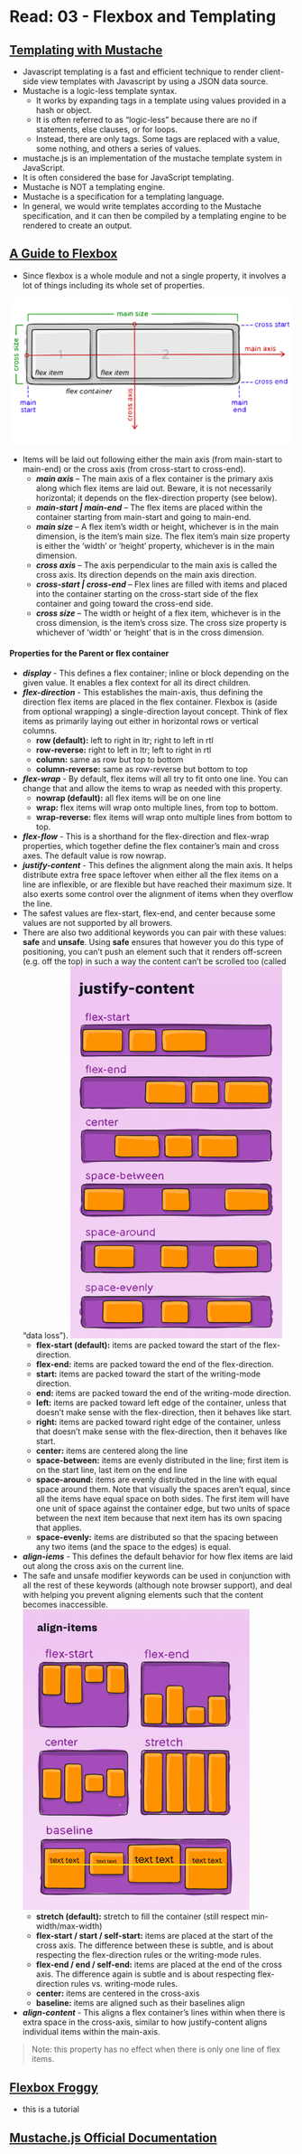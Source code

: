 # Read: 03 - Flexbox and Templating

## [Templating with Mustache](https://medium.com/@1sherlynn/javascript-templating-language-and-engine-mustache-js-with-node-and-express-f4c2530e73b2)
- Javascript templating is a fast and efficient technique to render client-side view templates with Javascript by using a JSON data source. 
- Mustache is a logic-less template syntax. 
  - It works by expanding tags in a template using values provided in a hash or object.
  - It is often referred to as “logic-less” because there are no if statements, else clauses, or for loops. 
  - Instead, there are only tags. Some tags are replaced with a value, some nothing, and others a series of values. 
- mustache.js is an implementation of the mustache template system in JavaScript. 
- It is often considered the base for JavaScript templating. 
-  Mustache is NOT a templating engine. 
  - Mustache is a specification for a templating language. 
  - In general, we would write templates according to the Mustache specification, and it can then be compiled by a templating engine to be rendered to create an output.

## [A Guide to Flexbox](https://css-tricks.com/snippets/css/a-guide-to-flexbox/)
- Since flexbox is a whole module and not a single property, it involves a lot of things including its whole set of properties.

![flexbox img](img/flexbox.png)
- Items will be laid out following either the main axis (from main-start to main-end) or the cross axis (from cross-start to cross-end).
  - ***main axis*** – The main axis of a flex container is the primary axis along which flex items are laid out. Beware, it is not necessarily horizontal; it depends on the flex-direction property (see below).
  - ***main-start | main-end*** – The flex items are placed within the container starting from main-start and going to main-end.
  - ***main size*** – A flex item’s width or height, whichever is in the main dimension, is the item’s main size. The flex item’s main size property is either the ‘width’ or ‘height’ property, whichever is in the main dimension.
  - ***cross axis*** – The axis perpendicular to the main axis is called the cross axis. Its direction depends on the main axis direction.
  - ***cross-start | cross-end*** – Flex lines are filled with items and placed into the container starting on the cross-start side of the flex container and going toward the cross-end side.
  - ***cross size*** – The width or height of a flex item, whichever is in the cross dimension, is the item’s cross size. The cross size property is whichever of ‘width’ or ‘height’ that is in the cross dimension.

#### Properties for the Parent or flex container
- ***display*** - This defines a flex container; inline or block depending on the given value. It enables a flex context for all its direct children.
- ***flex-direction*** - This establishes the main-axis, thus defining the direction flex items are placed in the flex container. Flexbox is (aside from optional wrapping) a single-direction layout concept. Think of flex items as primarily laying out either in horizontal rows or vertical columns.
  - **row (default):** left to right in ltr; right to left in rtl
  - **row-reverse:**  right to left in ltr; left to right in rtl
  - **column:** same as row but top to bottom
  - **column-reverse:** same as row-reverse but bottom to top
- ***flex-wrap*** - By default, flex items will all try to fit onto one line. You can change that and allow the items to wrap as needed with this property.
  - **nowrap (default):** all flex items will be on one line
  - **wrap:** flex items will wrap onto multiple lines, from top to bottom.
  - **wrap-reverse:** flex items will wrap onto multiple lines from bottom to top.
- ***flex-flow*** - This is a shorthand for the flex-direction and flex-wrap properties, which together define the flex container’s main and cross axes. The default value is row nowrap.
- ***justify-content*** - This defines the alignment along the main axis. It helps distribute extra free space leftover when either all the flex items on a line are inflexible, or are flexible but have reached their maximum size. It also exerts some control over the alignment of items when they overflow the line.
- The safest values are flex-start, flex-end, and center because some values are not supported by all browers.
- There are also two additional keywords you can pair with these values: **safe** and **unsafe**. Using **safe** ensures that however you do this type of positioning, you can’t push an element such that it renders off-screen (e.g. off the top) in such a way the content can’t be scrolled too (called “data loss”).
![flexbox img](img/flexbox-justifycontent.png)
  - **flex-start (default):** items are packed toward the start of the flex-direction.
  - **flex-end:** items are packed toward the end of the flex-direction.
  - **start:** items are packed toward the start of the writing-mode direction.
  - **end:** items are packed toward the end of the writing-mode direction.
  - **left:** items are packed toward left edge of the container, unless that doesn’t make sense with the flex-direction, then it behaves like start.
  - **right:** items are packed toward right edge of the container, unless that doesn’t make sense with the flex-direction, then it behaves like start.
  - **center:** items are centered along the line
  - **space-between:** items are evenly distributed in the line; first item is on the start line, last item on the end line
  - **space-around:** items are evenly distributed in the line with equal space around them. Note that visually the spaces aren’t equal, since all the items have equal space on both sides. The first item will have one unit of space against the container edge, but two units of space between the next item because that next item has its own spacing that applies.
  - **space-evenly:** items are distributed so that the spacing between any two items (and the space to the edges) is equal.
- ***align-iems*** - This defines the default behavior for how flex items are laid out along the cross axis on the current line. 
- The safe and unsafe modifier keywords can be used in conjunction with all the rest of these keywords (although note browser support), and deal with helping you prevent aligning elements such that the content becomes inaccessible.
![flexbox img](img/flexbox-align-items.png)
  - **stretch (default):** stretch to fill the container (still respect min-width/max-width)
  - **flex-start / start / self-start:** items are placed at the start of the cross axis. The difference between these is subtle, and is about respecting the flex-direction rules or the writing-mode rules.
  - **flex-end / end / self-end:** items are placed at the end of the cross axis. The difference again is subtle and is about respecting flex-direction rules vs. writing-mode rules.
  - **center:** items are centered in the cross-axis
  - **baseline:** items are aligned such as their baselines align
- ***align-content*** - This aligns a flex container’s lines within when there is extra space in the cross-axis, similar to how justify-content aligns individual items within the main-axis.
> Note: this property has no effect when there is only one line of flex items.


## [Flexbox Froggy](https://flexboxfroggy.com/)
- this is a tutorial

## [Mustache.js Official Documentation](https://github.com/janl/mustache.js)